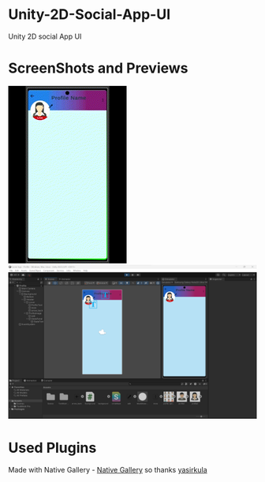 # Unity-2D-Social-App-UI
 Unity 2D social App UI

# ScreenShots and Previews 
 <img src="profile2.gif" alt="Preview1" />
 <img src="profile2.png" alt="ScreenShot1" />

# Used Plugins 
 Made with Native Gallery -  [Native Gallery](https://github.com/yasirkula/UnityNativeGallery)
 so thanks [yasirkula](https://github.com/yasirkula/)
